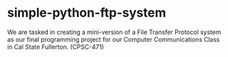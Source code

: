 # simple-python-ftp-system
We are tasked in creating a mini-version of a File Transfer Protocol system as our final programming project for our Computer Communications Class in Cal State Fullerton. (CPSC-471)
